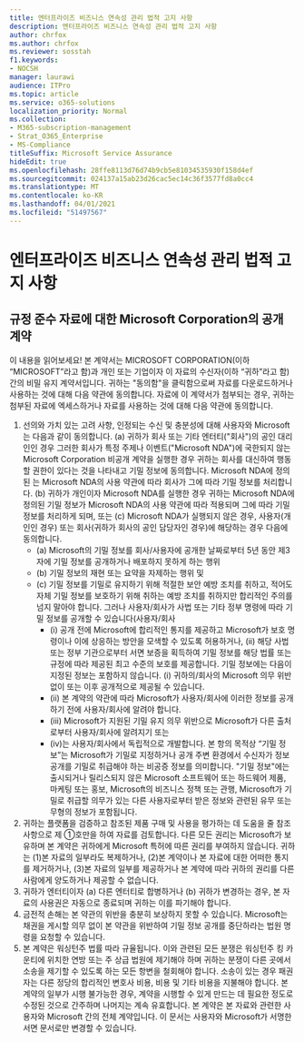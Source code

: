 ```yaml
---
title: 엔터프라이즈 비즈니스 연속성 관리 법적 고지 사항
description: 엔터프라이즈 비즈니스 연속성 관리 법적 고지 사항
author: chrfox
ms.author: chrfox
ms.reviewer: sosstah
f1.keywords:
- NOCSH
manager: laurawi
audience: ITPro
ms.topic: article
ms.service: o365-solutions
localization_priority: Normal
ms.collection:
- M365-subscription-management
- Strat_O365_Enterprise
- MS-Compliance
titleSuffix: Microsoft Service Assurance
hideEdit: true
ms.openlocfilehash: 28ffe8113d76d74b9cb5e81034535930f158d4ef
ms.sourcegitcommit: 024137a15ab23d26cac5ec14c36f3577fd8a0cc4
ms.translationtype: MT
ms.contentlocale: ko-KR
ms.lasthandoff: 04/01/2021
ms.locfileid: "51497567"
---
```

# <a name="enterprise-business-continuity-management-legal-disclaimer"></a>엔터프라이즈 비즈니스 연속성 관리 법적 고지 사항

## <a name="microsoft-corporation-non-disclosure-agreement-for-compliance-materials"></a>규정 준수 자료에 대한 Microsoft Corporation의 공개 계약

이 내용을 읽어보세요! 본 계약서는 MICROSOFT CORPORATION(이하 “MICROSOFT”라고 함)과 개인 또는 기업이자 이 자료의 수신자(이하 “귀하”라고 함) 간의 비밀 유지 계약서입니다. 귀하는 "동의함"을 클릭함으로써 자료를 다운로드하거나 사용하는 것에 대해 다음 약관에 동의합니다. 자료에 이 계약서가 첨부되는 경우, 귀하는 첨부된 자료에 엑세스하거나 자료를 사용하는 것에 대해 다음 약관에 동의합니다.

1. 선의와 가치 있는 고려 사항, 인정되는 수신 및 충분성에 대해 사용자와 Microsoft는 다음과 같이 동의합니다. (a) 귀하가 회사 또는 기타 엔터티("회사")의 공인 대리인인 경우 그러한 회사가 특정 주제나 이벤트("Microsoft NDA")에 국한되지 않는 Microsoft Corporation 비공개 계약을 실행한 경우 귀하는 회사를 대신하여 행동할 권한이 있다는 것을 나타내고 기밀 정보에 동의합니다. Microsoft NDA에 정의된 는 Microsoft NDA의 사용 약관에 따라 회사가 그에 따라 기밀 정보를 처리합니다. (b) 귀하가 개인이자 Microsoft NDA를 실행한 경우 귀하는 Microsoft NDA에 정의된 기밀 정보가 Microsoft NDA의 사용 약관에 따라 적용되며 그에 따라 기밀 정보를 처리하게 되며, 또는 (c) Microsoft NDA가 실행되지 않은 경우, 사용자(개인인 경우) 또는 회사(귀하가 회사의 공인 담당자인 경우)에 해당하는 경우 다음에 동의합니다. 
    - (a) Microsoft의 기밀 정보를 회사/사용자에 공개한 날짜로부터 5년 동안 제3자에 기밀 정보를 공개하거나 배포하지 못하게 하는 행위 
    - (b) 기밀 정보의 재현 또는 요약을 자제하는 행위 및 
    - (c) 기밀 정보를 기밀로 유지하기 위해 적절한 보안 예방 조치를 취하고, 적어도 자체 기밀 정보를 보호하기 위해 취하는 예방 조치를 취하지만 합리적인 주의를 넘지 말아야 합니다. 그러나 사용자/회사가 사법 또는 기타 정부 명령에 따라 기밀 정보를 공개할 수 있습니다(사용자/회사 
        - (i) 공개 전에 Microsoft에 합리적인 통지를 제공하고 Microsoft가 보호 명령이나 이에 상응하는 방안을 모색할 수 있도록 허용하거나, (ii) 해당 사법 또는 정부 기관으로부터 서면 보증을 획득하여 기밀 정보를 해당 법률 또는 규정에 따라 제공된 최고 수준의 보호를 제공합니다. 기밀 정보에는 다음이 지정된 정보는 포함하지 않습니다. (i) 귀하의/회사의 Microsoft 의무 위반 없이 또는 이후 공개적으로 제공될 수 있습니다. 
        - (ii) 본 계약의 약관에 따라 Microsoft가 사용자/회사에 이러한 정보를 공개하기 전에 사용자/회사에 알려야 합니다.
        - (iii) Microsoft가 지원된 기밀 유지 의무 위반으로 Microsoft가 다른 출처로부터 사용자/회사에 알려지기 또는
        - (iv)는 사용자/회사에서 독립적으로 개발합니다. 본 항의 목적상 “기밀 정보”는 Microsoft가 기밀로 지정하거나 공개 주변 환경에서 수신자가 정보 공개를 기밀로 취급해야 하는 비공증 정보를 의미합니다. "기밀 정보"에는 출시되거나 릴리스되지 않은 Microsoft 소프트웨어 또는 하드웨어 제품, 마케팅 또는 홍보, Microsoft의 비즈니스 정책 또는 관행, Microsoft가 기밀로 취급할 의무가 있는 다른 사용자로부터 받은 정보와 관련된 유무 또는 무형의 정보가 포함됩니다.
2. 귀하는 플랫폼을 검증하고 참조된 제품 구매 및 사용을 평가하는 데 도움을 줄 참조 사항으로 제 ①호만을 하여 자료를 검토합니다. 다른 모든 권리는 Microsoft가 보유하며 본 계약은 귀하에게 Microsoft 특허에 따른 권리를 부여하지 않습니다. 귀하는 (1)본 자료의 일부라도 복제하거나, (2)본 계약이나 본 자료에 대한 어떠한 통지를 제거하거나, (3)본 자료의 일부를 제공하거나 본 계약에 따라 귀하의 권리를 다른 사람에게 양도하거나 제공할 수 없습니다. 
3. 귀하가 엔터티이자 (a) 다른 엔터티로 합병하거나 (b) 귀하가 변경하는 경우, 본 자료의 사용권은 자동으로 종료되며 귀하는 이를 파기해야 합니다. 
4. 금전적 손해는 본 약관의 위반을 충분히 보상하지 못할 수 있습니다.  Microsoft는 채권을 게시할 의무 없이 본 약관을 위반하여 기밀 정보 공개를 중단하라는 법원 명령을 요청할 수 있습니다.  
5. 본 계약은 워싱턴주 법률 따라 규율됩니다. 이와 관련된 모든 분쟁은 워싱턴주 킹 카운티에 위치한 연방 또는 주 상급 법원에 제기해야 하며 귀하는 분쟁이 다른 곳에서 소송을 제기할 수 있도록 하는 모든 항변을 철회해야 합니다. 소송이 있는 경우 패권자는 다른 정당의 합리적인 변호사 비용, 비용 및 기타 비용을 지불해야 합니다. 본 계약의 일부가 시행 불가능한 경우, 계약을 시행할 수 있게 만드는 데 필요한 정도로 수정된 것으로 간주하며 나머지는 계속 유효합니다. 본 계약은 본 자료와 관련한 사용자와 Microsoft 간의 전체 계약입니다. 이 문서는 사용자와 Microsoft가 서명한 서면 문서로만 변경할 수 있습니다.
